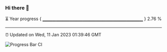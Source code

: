 ### Hi there 👋

⏳ Year progress { ▁▁▁▁▁▁▁▁▁▁▁▁▁▁▁▁▁▁▁▁▁▁▁▁▁▁▁▁▁▁ } 2.76 %

---

⏰ Updated on Wed, 11 Jan 2023 01:39:46 GMT

![Progress Bar CI](https://github.com/ZhaoGui/ZhaoGui/workflows/Progress%20Bar%20CI/badge.svg)
